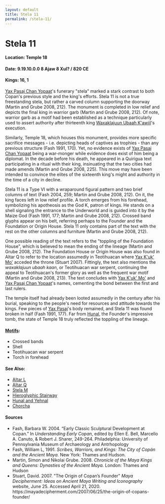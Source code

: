 ```yaml
---
layout: default
title: Stela 11
permalink: /stela-11/
---
```


# Stela 11

#### <strong>Location</strong>: Temple 18
#### <strong>Date</strong>: 9.19.10.0.0 8 Ajaw 8 Xul? / 820 CE
#### <strong>Kings</strong>: 16, 1

<a href="{{site.baseurl}}/yax-pasaj-chan-yopaat">Yax Pasaj Chan Yopaat</a>'s funerary "stela" marked a stark contrast to both Copan's previous style and the king's efforts. Stela 11 is not a true freestanding stela, but rather a carved column supporting the doorway (Martin and Grube 2008, 212). The monument is completed in low relief and depicts the final king in warrior garb (Martin and Grube 2008, 212). Of note, warrior garb as a motif had been established as a technique particularly used to assert authority after thirteenth king <a href="{{site.baseurl}}/waxaklajuun-ubaah-kawiil">Waxaklajuun Ubaah K'awiil</a>'s execution.

Similarly, Temple 18, which houses this monument, provides more specific sacrifice messages - i.e. depicting heads of captives as trophies - than any previous structure (Fash 1991, 170). Yet, no evidence exists of <a href="{{site.baseurl}}/yax-pasaj-chan-yopaat">Yax Pasaj Chan Yopaat</a> being a war-monger while evidence does exist of him being a diplomat. In the decade before his death, he appeared in a Quirigua text participating in a ritual with their king, insinuating that the two cities had made amends (Martin and Grube 2008, 225). This move may have been intended to convince the elites of the sixteenth king's might and authority in the time of a city in decline.

Stela 11 is a Type VI with a wraparound figural pattern and two brief columns of text (Fash 2004, 259; Martin and Grube 2008, 212). On it, the king faces left in low relief profile. A torch emerges from his forehead, symbolizing his apotheosis as the God K, patron of kings. He stands on a shell signaling the entrance to the Underworld and is guided into it by the Maize God (Fash 1991, 177; Martin and Grube 2008, 212). Crossed band glyphs appear on his belt, referring perhaps to the Founder and the Foundation or Origin House. Stela 11 only contains part of the text with the rest on the other columns and furniture (Martin and Grube 2008, 212).

One possible reading of the text refers to the "toppling of the Foundation House", which is believed to mean the ending of the lineage (Martin and Grube 2008, 212). The Foundation House or Origin House was also found in Altar Q to refer to the location assumedly in Teotihuacan where <a href="{{site.baseurl}}/yax-kuk-mo">Yax K'uk' Mo'</a> acceded the throne (Stuart 2007). Fittingly, the text also mentions the <em>waxaklajuun ubaah kaan</em>, or Teotihuacan war serpent, continuing the appeal to Teotihuacan's former glory as well as the frequent war motif (Martin and Grube 2008, 213). The text concludes with <a href="{{site.baseurl}}/yax-kuk-mo">Yax K'uk' Mo'</a> and <a href="{{site.baseurl}}/yax-pasaj-chan-yopaat">Yax Pasaj Chan Yopaat</a>'s names, cementing the bond between the first and last rulers.

The temple itself had already been looted assumedly in the century after his burial, speaking to the people's need for resources and attitude towards the kings. Few pieces of <a href="{{site.baseurl}}/yax-pasaj-chan-yopaat">Yax Pasaj</a>'s body remained, and Stela 11 was found broken in half (Fash 1991, 177). Far from <a href="{{site.baseurl}}/structure-16">Hunal</a>, the Founder's impressive tomb, the state of Temple 18 truly reflected the toppling of the lineage.

#### <strong><a href="{{site.baseurl}}/motif-glossary">Motifs</a></strong>:
<ul>
<li>Crossed bands</li>
<li>Shell</li>
<li>Teotihuacan war serpent</li>
<li>Torch in forehead</li>
</ul>

#### <strong>See Also</strong>:
<ul>
<li><a href="{{site.baseurl}}/altar-l">Altar L</a></li>
<li><a href="{{site.baseurl}}/altar-q">Altar Q</a></li>
<li><a href="{{site.baseurl}}/stela-m">Stela M</a></li>
<li><a href="{{site.baseurl}}/hieroglyphic-stairway">Hieroglyphic Stairway</a></li>
<li><a href="{{site.baseurl}}/structure-16">Hunal and Yehnal</a></li>
<li><a href="{{site.baseurl}}/structure-26">Chorcha</a></li>
</ul>

#### <strong>Sources</strong>
<ul>
<li>Fash, Barbara W. 2004. “Early Classic Sculptural Development at Copan.” In <cite>Understanding Early Copan</cite>, edited by Ellen E. Bell, Marcello A. Canuto, & Robert J. Sharer, 249-264. Philadelphia: University of Pennsylvania Museum of Archaeology and Antrhopology</li>
<li>Fash, William L, 1991. <cite>Scribes, Warriors, and Kings: The City of Copán and the Ancient Maya</cite>. New York: Thames and Hudson.</li>
<li>Martin, Simon and Nikolai Grube. 2008. <cite>Chronicle of the Maya Kings and Queens: Dynasties of the Ancient Maya.</cite> London: Thames and Hudson</li>
<li>Stuart, David. 2007. "The Origin of Copan’s Founder" <cite>Maya Decipherment: Ideas on Ancient Maya Writing and Iconography</cite> website, June 25. Accessed April 21, 2020. https://mayadecipherment.com/2007/06/25/the-origin-of-copans-founder/</li>
</ul>

